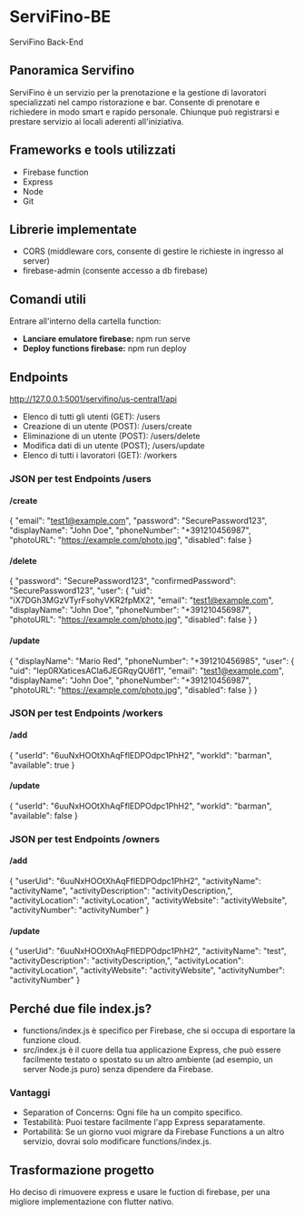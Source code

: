 # ServiFino-BE
ServiFino Back-End

## Panoramica Servifino
ServiFino è un servizio per la prenotazione e la gestione di lavoratori specializzati nel campo ristorazione e bar.
Consente di prenotare e richiedere in modo smart e rapido personale. Chiunque può registrarsi e prestare servizio ai 
locali aderenti all'iniziativa.

## Frameworks e tools utilizzati
- Firebase function
- Express
- Node
- Git

## Librerie implementate
- CORS (middleware cors, consente di gestire le richieste in ingresso al server)
- firebase-admin (consente accesso a db firebase)


## Comandi utili
Entrare all'interno della cartella function:
- <b>Lanciare emulatore firebase:</b> npm run serve
- <b>Deploy functions firebase:</b> npm run deploy

## Endpoints
http://127.0.0.1:5001/servifino/us-central1/api
- Elenco di tutti gli utenti (GET): /users
- Creazione di un utente (POST): /users/create
- Eliminazione di un utente (POST): /users/delete
- Modifica dati di un utente (POST); /users/update
- Elenco di tutti i lavoratori (GET): /workers

### JSON per test Endpoints /users
#### /create
{
"email": "test1@example.com",
"password": "SecurePassword123",
"displayName": "John Doe",
"phoneNumber": "+391210456987",
"photoURL": "https://example.com/photo.jpg",
"disabled": false
}
#### /delete
{
"password": "SecurePassword123",
"confirmedPassword": "SecurePassword123",
"user": {
"uid": "iX7DGh3MGzVTyrFsohyVKR2fpMX2",
"email": "test1@example.com",
"displayName": "John Doe",
"phoneNumber": "+391210456987",
"photoURL": "https://example.com/photo.jpg",
"disabled": false
}
}
#### /update
{
"displayName": "Mario Red",
"phoneNumber": "+391210456985",
"user": {
"uid": "Iep0RXaticesACla6JEGRqyQU6f1",
"email": "test1@example.com",
"displayName": "John Doe",
"phoneNumber": "+391210456987",
"photoURL": "https://example.com/photo.jpg",
"disabled": false
}
}

### JSON per test Endpoints /workers
#### /add
{
"userId": "6uuNxHOOtXhAqFflEDPOdpc1PhH2",
"workId": "barman",
"available": true
}
#### /update
{
"userId": "6uuNxHOOtXhAqFflEDPOdpc1PhH2",
"workId": "barman",
"available": false
}

### JSON per test Endpoints /owners
#### /add
{
"userUid": "6uuNxHOOtXhAqFflEDPOdpc1PhH2",
"activityName": "activityName",
"activityDescription": "activityDescription,",
"activityLocation": "activityLocation",
"activityWebsite": "activityWebsite",
"activityNumber": "activityNumber"
}
#### /update
{
"userUid": "6uuNxHOOtXhAqFflEDPOdpc1PhH2",
"activityName": "test",
"activityDescription": "activityDescription,",
"activityLocation": "activityLocation",
"activityWebsite": "activityWebsite",
"activityNumber": "activityNumber"
}

## Perché due file index.js?
- functions/index.js è specifico per Firebase, che si occupa di esportare la funzione cloud.
- src/index.js è il cuore della tua applicazione Express, che può essere facilmente testato o spostato su un altro ambiente (ad esempio, un server Node.js puro) senza dipendere da Firebase.
### Vantaggi
- Separation of Concerns: Ogni file ha un compito specifico.
- Testabilità: Puoi testare facilmente l'app Express separatamente.
- Portabilità: Se un giorno vuoi migrare da Firebase Functions a un altro servizio, dovrai solo modificare functions/index.js.

## Trasformazione progetto
Ho deciso di rimuovere express e usare le fuction di firebase, per una migliore implementazione con flutter nativo.
